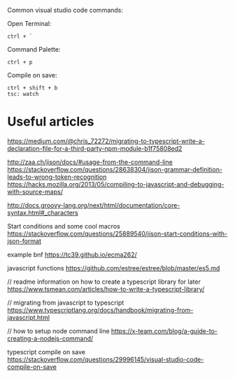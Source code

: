 Common visual studio code commands:

Open Terminal:

    ctrl + `


Command Palette:

    ctrl + p

Compile on save:

    ctrl + shift + b
    tsc: watch

# Useful articles

https://medium.com/@chris_72272/migrating-to-typescript-write-a-declaration-file-for-a-third-party-npm-module-b1f75808ed2


http://zaa.ch/jison/docs/#usage-from-the-command-line
https://stackoverflow.com/questions/28638304/jison-grammar-definition-leads-to-wrong-token-recognition
https://hacks.mozilla.org/2013/05/compiling-to-javascript-and-debugging-with-source-maps/

http://docs.groovy-lang.org/next/html/documentation/core-syntax.html#_characters

Start conditions and some cool macros
https://stackoverflow.com/questions/25889540/jison-start-conditions-with-json-format

example bnf
https://tc39.github.io/ecma262/

javascript functions
https://github.com/estree/estree/blob/master/es5.md

// readme information on how to create a typescript library for later
https://www.tsmean.com/articles/how-to-write-a-typescript-library/


// migrating from javascript to typescript
https://www.typescriptlang.org/docs/handbook/migrating-from-javascript.html

// how to setup node command line
https://x-team.com/blog/a-guide-to-creating-a-nodejs-command/

typescript compile on save
https://stackoverflow.com/questions/29996145/visual-studio-code-compile-on-save